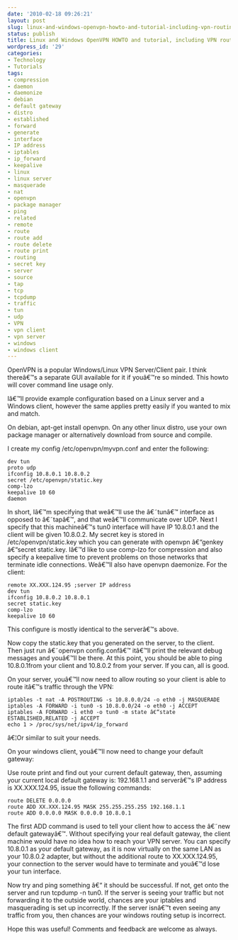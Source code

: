 ```yaml
---
date: '2010-02-18 09:26:21'
layout: post
slug: linux-and-windows-openvpn-howto-and-tutorial-including-vpn-routing
status: publish
title: Linux and Windows OpenVPN HOWTO and tutorial, including VPN routing
wordpress_id: '29'
categories:
- Technology
- Tutorials
tags:
- compression
- daemon
- daemonize
- debian
- default gateway
- distro
- established
- forward
- generate
- interface
- IP address
- iptables
- ip_forward
- keepalive
- linux
- linux server
- masquerade
- nat
- openvpn
- package manager
- ping
- related
- remote
- route
- route add
- route delete
- route print
- routing
- secret key
- server
- source
- tap
- tcp
- tcpdump
- traffic
- tun
- udp
- VPN
- vpn client
- vpn server
- windows
- windows client
---
```


OpenVPN is a popular Windows/Linux VPN Server/Client pair. I think thereâ€™s a separate GUI available for it if youâ€™re so minded. This howto will cover command line usage only.

Iâ€™ll provide example configuration based on a Linux server and a Windows client, however the same applies pretty easily if you wanted to mix and match.

On debian, apt-get install openvpn. On any other linux distro, use your own package manager or alternatively download from source and compile.

I create my config /etc/openvpn/myvpn.conf and enter the following:


    
    dev tun
    proto udp
    ifconfig 10.8.0.1 10.8.0.2
    secret /etc/openvpn/static.key
    comp-lzo
    keepalive 10 60
    daemon



In short, Iâ€™m specifying that weâ€™ll use the â€˜tunâ€™ interface as opposed to â€˜tapâ€™, and that weâ€™ll communicate over UDP. Next I specify that this machineâ€™s tun0 interface will have IP 10.8.0.1 and the client will be given 10.8.0.2. My secret key is stored in /etc/openvpn/static.key which you can generate with openvpn â€“genkey â€“secret static.key. Iâ€™d like to use comp-lzo for compression and also specify a keepalive time to prevent problems on those networks that terminate idle connections. Weâ€™ll also have openvpn daemonize.
For the client:


    
    remote XX.XXX.124.95 ;server IP address
    dev tun
    ifconfig 10.8.0.2 10.8.0.1
    secret static.key
    comp-lzo
    keepalive 10 60



This configure is mostly identical to the serverâ€™s above.

Now copy the static.key that you generated on the server, to the client. Then just run â€˜openvpn config.confâ€™ itâ€™ll print the relevant debug messages and youâ€™ll be there. At this point, you should be able to ping 10.8.0.1from your client and 10.8.0.2 from your server. If you can, all is good.

On your server, youâ€™ll now need to allow routing so your client is able to route itâ€™s traffic through the VPN:


    
    iptables -t nat -A POSTROUTING -s 10.8.0.0/24 -o eth0 -j MASQUERADE
    iptables -A FORWARD -i tun0 -s 10.8.0.0/24 -o eth0 -j ACCEPT
    iptables -A FORWARD -i eth0 -o tun0 -m state â€“state ESTABLISHED,RELATED -j ACCEPT
    echo 1 > /proc/sys/net/ipv4/ip_forward



â€¦Or similar to suit your needs.

On your windows client, youâ€™ll now need to change your default gateway:

Use route print and find out your current default gateway, then, assuming your current local default gateway is: 192.168.1.1 and serverâ€™s IP address is XX.XXX.124.95, issue the following commands:


    
    route DELETE 0.0.0.0
    route ADD XX.XXX.124.95 MASK 255.255.255.255 192.168.1.1
    route ADD 0.0.0.0 MASK 0.0.0.0 10.8.0.1



The first ADD command is used to tell your client how to access the â€˜new default gatewayâ€™. Without specifying your real default gateway, the client machine would have no idea how to reach your VPN server. You can specify 10.8.0.1 as your default gateway, as it is now virtually on the same LAN as your 10.8.0.2 adapter, but without the additional route to XX.XXX.124.95, your connection to the server would have to terminate and youâ€™d lose your tun interface.

Now try and ping something â€“ it should be successful. If not, get onto the server and run tcpdump -n tun0. If the server is seeing your traffic but not forwarding it to the outside world, chances are your iptables and masquerading is set up incorrectly. If the server isnâ€™t even seeing any traffic from you, then chances are your windows routing setup is incorrect.

Hope this was useful! Comments and feedback are welcome as always.
